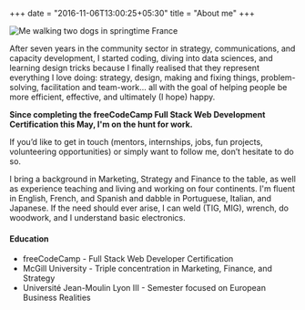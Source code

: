 +++
date = "2016-11-06T13:00:25+05:30"
title = "About me"
+++

![Me walking two dogs in springtime France](/images/about.jpg "Walking two dogs on a fine spring evening in the french countryside.")

After seven years in the community sector in strategy, communications, and capacity development, I started coding, diving into data sciences, and learning design tricks because I finally realised that they represent everything I love doing: strategy, design, making and fixing things, problem-solving, facilitation and team-work… all with the goal of helping people be more efficient, effective, and ultimately (I hope) happy.

**Since completing the freeCodeCamp Full Stack Web Development Certification this May, I'm on the hunt for work.**

 If you’d like to get in touch (mentors, internships, jobs, fun projects, volunteering opportunities) or simply want to follow me, don’t hesitate to do so.

I bring a background in Marketing, Strategy and Finance to the table, as well as experience teaching and living and working on four continents. I'm fluent in English, French, and Spanish and dabble in Portuguese, Italian, and Japanese. If the need should ever arise, I can weld (TIG, MIG), wrench, do woodwork, and I understand basic electronics.

#### Education

* freeCodeCamp - Full Stack Web Developer Certification
* McGill University - Triple concentration in Marketing, Finance, and Strategy
* Université Jean-Moulin Lyon III - Semester focused on European Business Realities
